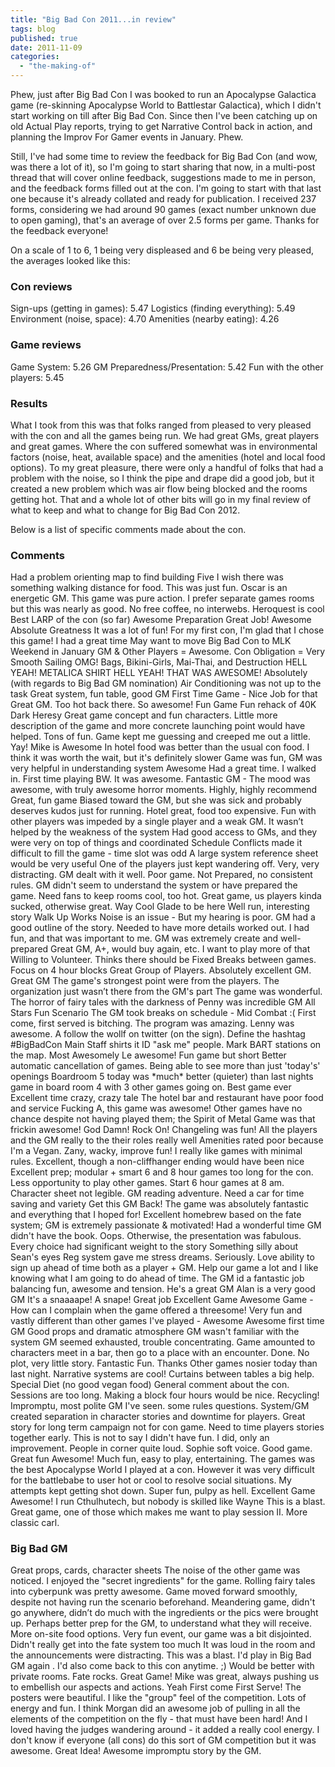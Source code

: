 ```yaml
---
title: "Big Bad Con 2011...in review"
tags: blog
published: true
date: 2011-11-09
categories: 
  - "the-making-of"
---
```


Phew, just after Big Bad Con I was booked to run an Apocalypse Galactica game (re-skinning Apocalypse World to Battlestar Galactica), which I didn't start working on till after Big Bad Con. Since then I've been catching up on old Actual Play reports, trying to get Narrative Control back in action, and planning the Improv For Gamer events in January. Phew.

Still, I've had some time to review the feedback for Big Bad Con (and wow, was there a lot of it), so I'm going to start sharing that now, in a multi-post thread that will cover online feedback, suggestions made to me in person, and the feedback forms filled out at the con. I'm going to start with that last one because it's already collated and ready for publication. I received 237 forms, considering we had around 90 games (exact number unknown due to open gaming), that's an average of over 2.5 forms per game. Thanks for the feedback everyone!

On a scale of 1 to 6, 1 being very displeased and 6 be being very pleased, the averages looked like this:

### Con reviews

Sign-ups (getting in games): 5.47 Logistics (finding everything): 5.49 Environment (noise, space): 4.70 Amenities (nearby eating): 4.26

### Game reviews

Game System: 5.26 GM Preparedness/Presentation: 5.42 Fun with the other players: 5.45

### Results

What I took from this was that folks ranged from pleased to very pleased with the con and all the games being run. We had great GMs, great players and great games. Where the con suffered somewhat was in environmental factors (noise, heat, available space) and the amenities (hotel and local food options). To my great pleasure, there were only a handful of folks that had a problem with the noise, so I think the pipe and drape did a good job, but it created a new problem which was air flow being blocked and the rooms getting hot. That and a whole lot of other bits will go in my final review of what to keep and what to change for Big Bad Con 2012.

Below is a list of specific comments made about the con.

### Comments

Had a problem orienting map to find building Five I wish there was something walking distance for food. This was just fun. Oscar is an energetic GM. This game was pure action. I prefer separate games rooms but this was nearly as good. No free coffee, no interwebs. Heroquest is cool Best LARP of the con (so far) Awesome Preparation Great Job! Awesome Absolute Greatness It was a lot of fun! For my first con, I'm glad that I chose this game! I had a great time May want to move Big Bad Con to MLK Weekend in January GM & Other Players = Awesome. Con Obligation = Very Smooth Sailing OMG! Bags, Bikini-Girls, Mai-Thai, and Destruction HELL YEAH! METALICA SHIRT HELL YEAH! THAT WAS AWESOME! Absolutely (with regards to Big Bad GM nomination) Air Conditioning was not up to the task Great system, fun table, good GM First Time Game - Nice Job for that Great GM. Too hot back there. So awesome! Fun Game Fun rehack of 40K Dark Heresy Great game concept and fun characters. Little more description of the game and more concrete launching point would have helped. Tons of fun. Game kept me guessing and creeped me out a little. Yay! Mike is Awesome In hotel food was better than the usual con food. I think it was worth the wait, but it's definitely slower Game was fun, GM was very helpful in understanding system Awesome Had a great time. I walked in. First time playing BW. It was awesome. Fantastic GM - The mood was awesome, with truly awesome horror moments. Highly, highly recommend Great, fun game Biased toward the GM, but she was sick and probably deserves kudos just for running. Hotel great, food too expensive. Fun with other players was impeded by a single player and a weak GM. It wasn’t helped by the weakness of the system Had good access to GMs, and they were very on top of things and coordinated Schedule Conflicts made it difficult to fill the game - time slot was odd A large system reference sheet would be very useful One of the players just kept wandering off. Very, very distracting. GM dealt with it well. Poor game. Not Prepared, no consistent rules. GM didn't seem to understand the system or have prepared the game. Need fans to keep rooms cool, too hot. Great game, us players kinda sucked, otherwise great. Way Cool Glade to be here Well run, interesting story Walk Up Works Noise is an issue - But my hearing is poor. GM had a good outline of the story. Needed to have more details worked out. I had fun, and that was important to me. GM was extremely create and well-prepared Great GM, A+, would buy again, etc. I want to play more of that Willing to Volunteer. Thinks there should be Fixed Breaks between games. Focus on 4 hour blocks Great Group of Players. Absolutely excellent GM. Great GM The game's strongest point were from the players. The organization just wasn’t there from the GM's part The game was wonderful. The horror of fairy tales with the darkness of Penny was incredible GM All Stars Fun Scenario The GM took breaks on schedule - Mid Combat :( First come, first served is bitching. The program was amazing. Lenny was awesome. A follow the wollf on twitter (on the sign). Define the hashtag #BigBadCon Main Staff shirts it ID "ask me" people. Mark BART stations on the map. Most Awesomely Le awesome! Fun game but short Better automatic cancellation of games. Being able to see more than just 'today's' openings Boardroom 5 today was \*much\* better (quieter) than last nights game in board room 4 with 3 other games going on. Best game ever Excellent time crazy, crazy tale The hotel bar and restaurant have poor food and service Fucking A, this game was awesome! Other games have no chance despite not having played them; the Spirit of Metal Game was that frickin awesome! God Damn! Rock On! Changeling was fun! All the players and the GM really to the their roles really well Amenities rated poor because I'm a Vegan. Zany, wacky, improve fun! I really like games with minimal rules. Excellent, though a non-cliffhanger ending would have been nice Excellent prep; modular + smart 6 and 8 hour games too long for the con. Less opportunity to play other games. Start 6 hour games at 8 am. Character sheet not legible. GM reading adventure. Need a car for time saving and variety Get this GM Back! The game was absolutely fantastic and everything that I hoped for! Excellent homebrew based on the fate system; GM is extremely passionate & motivated! Had a wonderful time GM didn't have the book. Oops. Otherwise, the presentation was fabulous. Every choice had significant weight to the story Something silly about Sean's eyes Reg system gave me stress dreams. Seriously. Love ability to sign up ahead of time both as a player + GM. Help our game a lot and I like knowing what I am going to do ahead of time. The GM id a fantastic job balancing fun, awesome and tension. He's a great GM Alan is a very good GM It's a snaaaape! A snape! Great job Excellent Game Awesome Game - How can I complain when the game offered a threesome! Very fun and vastly different than other games I've played - Awesome Awesome first time GM Good props and dramatic atmosphere GM wasn't familiar with the system GM seemed exhausted, trouble concentrating. Game amounted to characters meet in a bar, then go to a place with an encounter. Done. No plot, very little story. Fantastic Fun. Thanks Other games nosier today than last night. Narrative systems are cool! Curtains between tables a big help. Special Diet (no good vegan food) General comment about the con. Sessions are too long. Making a block four hours would be nice. Recycling! Impromptu, most polite GM I've seen. some rules questions. System/GM created separation in character stories and downtime for players. Great story for long term campaign not for con game. Need to time players stories together early. This is not to say I didn't have fun. I did, only an improvement. People in corner quite loud. Sophie soft voice. Good game. Great fun Awesome! Much fun, easy to play, entertaining. The games was the best Apocalypse World I played at a con. However it was very difficult for the battlebabe to user hot or cool to resolve social situations. My attempts kept getting shot down. Super fun, pulpy as hell. Excellent Game Awesome! I run Cthulhutech, but nobody is skilled like Wayne This is a blast. Great game, one of those which makes me want to play session II. More classic carl.

### Big Bad GM

Great props, cards, character sheets The noise of the other game was noticed. I enjoyed the "secret ingredients" for the game. Rolling fairy tales into cyberpunk was pretty awesome. Game moved forward smoothly, despite not having run the scenario beforehand. Meandering game, didn't go anywhere, didn’t do much with the ingredients or the pics were brought up. Perhaps better prep for the GM, to understand what they will receive. More on-site food options. Very fun event, our game was a bit disjointed. Didn't really get into the fate system too much It was loud in the room and the announcements were distracting. This was a blast. I'd play in Big Bad GM again . I'd also come back to this con anytime. ;) Would be better with private rooms. Fate rocks. Great Game! Mike was great, always pushing us to embellish our aspects and actions. Yeah First come First Serve! The posters were beautiful. I like the "group" feel of the competition. Lots of energy and fun. I think Morgan did an awesome job of pulling in all the elements of the competition on the fly - that must have been hard! And I loved having the judges wandering around - it added a really cool energy. I don't know if everyone (all cons) do this sort of GM competition but it was awesome. Great Idea! Awesome impromptu story by the GM.
